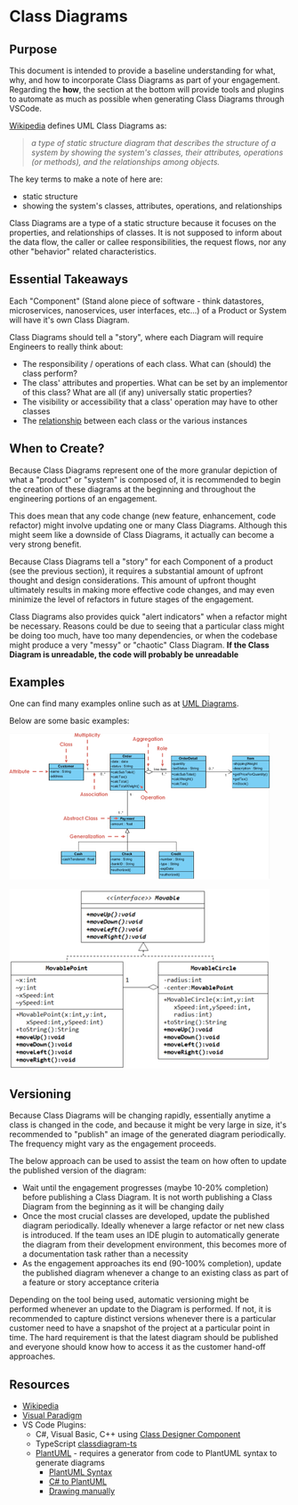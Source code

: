 # Class Diagrams

## Purpose

This document is intended to provide a baseline understanding for what, why, and how to incorporate Class Diagrams as part of your engagement. Regarding the **how**, the section at the bottom will provide tools and plugins to automate as much as possible when generating Class Diagrams through VSCode.

[Wikipedia](https://en.wikipedia.org/wiki/Class_diagram) defines UML Class Diagrams as:

 > _a type of static structure diagram that describes the structure of a system by showing the system's classes, their attributes, operations (or methods), and the relationships among objects._

The key terms to make a note of here are:

- static structure
- showing the system's classes, attributes, operations, and relationships

Class Diagrams are a type of a static structure because it focuses on the properties, and relationships of classes. It is not supposed to inform about the data flow, the caller or callee responsibilities, the request flows, nor any other "behavior" related characteristics.

## Essential Takeaways

Each "Component" (Stand alone piece of software - think datastores, microservices, nanoservices, user interfaces, etc...) of a Product or System will have it's own Class Diagram.

Class Diagrams should tell a "story", where each Diagram will require Engineers to really think about:

- The responsibility / operations of each class. What can (should) the class perform?
- The class' attributes and properties. What can be set by an implementor of this class? What are all (if any) universally static properties?
- The visibility or accessibility that a class' operation may have to other classes
- The [relationship](https://en.wikipedia.org/wiki/Class_diagram#Relationships) between each class or the various instances

## When to Create?

Because Class Diagrams represent one of the more granular depiction of what a "product" or "system"
is composed of, it is recommended to begin the creation of these diagrams at the beginning and throughout the engineering portions of an engagement.

This does mean that any code change (new feature, enhancement, code refactor) might involve updating one or many Class Diagrams. Although this might seem like a downside of Class Diagrams, it actually can become a very strong benefit.

Because Class Diagrams tell a "story" for each Component of a product (see the previous section), it requires a
substantial amount of upfront thought and design considerations. This amount of upfront thought ultimately results in making more effective code changes, and may even minimize the level of refactors in future stages of the engagement.

Class Diagrams also provides quick "alert indicators" when a refactor might be necessary. Reasons could be due to seeing that a particular class might be doing too much, have too many dependencies, or when the codebase might produce a very "messy" or "chaotic" Class Diagram. **If the Class Diagram is unreadable, the code will probably be unreadable**

## Examples

One can find many examples online such as at [UML Diagrams](https://www.uml-diagrams.org/class-diagrams-examples.html).

Below are some basic examples:

![image](./Images/generalization-aggregation-association.png)

![image](./Images/realization.png)

## Versioning

Because Class Diagrams will be changing rapidly, essentially anytime a class is changed in the code, and because it might be very large in size, it's recommended to "publish" an image of the generated diagram periodically. The frequency might vary as the engagement proceeds.

The below approach can be used to assist the team on how often to update the published version of the diagram:

- Wait until the engagement progresses (maybe 10-20% completion) before publishing a Class Diagram. It is not worth publishing a Class Diagram from the beginning as it will be changing daily
- Once the most crucial classes are developed, update the published diagram periodically. Ideally whenever a large refactor or net new class is introduced. If the team uses an IDE plugin to automatically generate the diagram from their development environment, this becomes more of a documentation task rather than a necessity
- As the engagement approaches its end (90-100% completion), update the published diagram whenever a change to an existing class as part of a feature or story acceptance criteria

Depending on the tool being used, automatic versioning might be performed whenever an update to the Diagram is performed. If not, it is recommended to capture distinct versions whenever there is a particular customer need to have a snapshot of the project at a particular point in time. The hard requirement is that the latest diagram should be published and everyone should know how to access it as
the customer hand-off approaches.

## Resources

- [Wikipedia](https://en.wikipedia.org/wiki/Class_diagram)
- [Visual Paradigm](https://www.visual-paradigm.com/guide/uml-unified-modeling-language/uml-class-diagram-tutorial/#:~:text=A%20class%20diagram%20in%20the%20Unified%20Modeling%20Language,%28or%20methods%29%2C%204%20and%20the%20relationships%20among%20objects.)
- VS Code Plugins:
  - C#, Visual Basic, C++ using [Class Designer Component](https://marketplace.visualstudio.com/items?itemName=AlexShen.classdiagram-ts&ssr=false#overview)
  - TypeScript [classdiagram-ts](https://marketplace.visualstudio.com/items?itemName=AlexShen.classdiagram-ts&ssr=false#overview)
  - [PlantUML](https://marketplace.visualstudio.com/items?itemName=jebbs.plantuml) - requires a generator from code to PlantUML syntax to generate diagrams
    - [PlantUML Syntax](https://plantuml.com/class-diagram)
    - [C# to PlantUML](https://marketplace.visualstudio.com/items?itemName=pierre3.csharp-to-plantuml)
    - [Drawing manually](https://towardsdatascience.com/drawing-a-uml-diagram-in-the-vs-code-53c2e67deffe)
